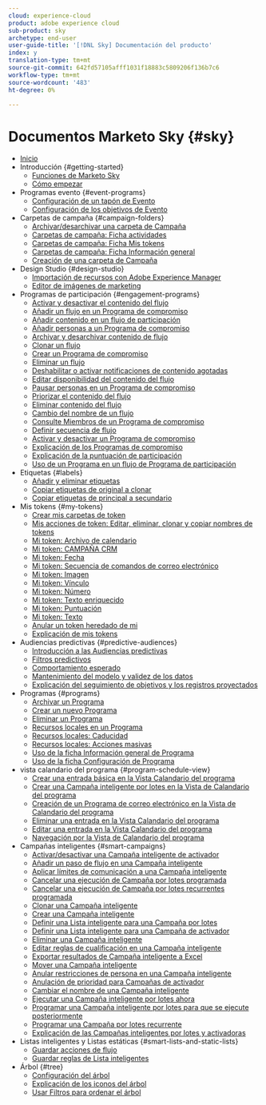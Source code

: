 ```yaml
---
cloud: experience-cloud
product: adobe experience cloud
sub-product: sky
archetype: end-user
user-guide-title: '[!DNL Sky] Documentación del producto'
index: y
translation-type: tm+mt
source-git-commit: 642fd57105afff1031f18883c5809206f136b7c6
workflow-type: tm+mt
source-wordcount: '483'
ht-degree: 0%

---
```



# Documentos Marketo Sky {#sky}

+ [Inicio](home.md)
+ Introducción {#getting-started}
   + [Funciones de Marketo Sky](marketo-sky-features.md)
   + [Cómo empezar](how-to-enable-roles-for-marketo-sky.md)
+ Programas evento {#event-programs}
   + [Configuración de un tapón de Evento](setting-an-event-cap.md)
   + [Configuración de los objetivos de Evento](setting-event-goals.md)
+ Carpetas de campaña {#campaign-folders}
   + [Archivar/desarchivar una carpeta de Campaña](archive-unarchive-a-campaign-folder.md)
   + [Carpetas de campaña: Ficha actividades](campaign-folder-activities-tab.md)
   + [Carpetas de campaña: Ficha Mis tokens](campaign-folder-my-tokens-tab.md)
   + [Carpetas de campaña: Ficha Información general](campaign-folder-overview-tab.md)
   + [Creación de una carpeta de Campaña](create-a-campaign-folder.md)
+ Design Studio {#design-studio}
   + [Importación de recursos con Adobe Experience Manager](importing-assets-with-adobe-experience-manager.md)
   + [Editor de imágenes de marketing](marketo-image-editor.md)
+ Programas de participación {#engagement-programs}
   + [Activar y desactivar el contenido del flujo](activate-and-deactivate-stream-content.md)
   + [Añadir un flujo en un Programa de compromiso](add-a-stream-to-an-engagement-program.md)
   + [Añadir contenido en un flujo de participación](add-content-to-an-engagement-stream.md)
   + [Añadir personas a un Programa de compromiso](add-people-to-an-engagement-program.md)
   + [Archivar y desarchivar contenido de flujo](archive-and-unarchive-stream-content.md)
   + [Clonar un flujo](clone-a-stream.md)
   + [Crear un Programa de compromiso](create-an-engagement-program.md)
   + [Eliminar un flujo](delete-a-stream.md)
   + [Deshabilitar o activar notificaciones de contenido agotadas](disable-or-enable-exhausted-content-notifications.md)
   + [Editar disponibilidad del contenido del flujo](edit-availability-of-stream-content.md)
   + [Pausar personas en un Programa de compromiso](pause-people-in-an-engagement-program.md)
   + [Priorizar el contenido del flujo](prioritize-stream-content.md)
   + [Eliminar contenido del flujo](remove-stream-content.md)
   + [Cambio del nombre de un flujo](rename-a-stream.md)
   + [Consulte Miembros de un Programa de compromiso](see-members-of-an-engagement-program.md)
   + [Definir secuencia de flujo](set-stream-cadence.md)
   + [Activar y desactivar un Programa de compromiso](turn-an-engagement-program-on-and-off.md)
   + [Explicación de los Programas de compromiso](understanding-engagement-programs.md)
   + [Explicación de la puntuación de participación](understanding-the-engagement-score.md)
   + [Uso de un Programa en un flujo de Programa de participación](using-a-program-in-an-engagement-program-stream.md)
+ Etiquetas {#labels}
   + [Añadir y eliminar etiquetas](add-and-remove-labels.md)
   + [Copiar etiquetas de original a clonar](copy-labels-from-original-to-clone.md)
   + [Copiar etiquetas de principal a secundario](copy-labels-from-parent-to-child.md)
+ Mis tokens {#my-tokens}
   + [Crear mis carpetas de token](create-my-token-folders.md)
   + [Mis acciones de token: Editar, eliminar, clonar y copiar nombres de tokens](my-token-actions-edit-delete-clone-and-copy-token-names.md)
   + [Mi token: Archivo de calendario](my-token-calendar-file.md)
   + [Mi token: CAMPAÑA CRM](my-token-crm-campaign.md)
   + [Mi token: Fecha](my-token-date.md)
   + [Mi token: Secuencia de comandos de correo electrónico](my-token-email-script.md)
   + [Mi token: Imagen](my-token-image.md)
   + [Mi token: Vínculo](my-token-link.md)
   + [Mi token: Número](my-token-number.md)
   + [Mi token: Texto enriquecido](my-token-rich-text.md)
   + [Mi token: Puntuación](my-token-score.md)
   + [Mi token: Texto](my-token-text.md)
   + [Anular un token heredado de mi](override-an-inherited-my-token.md)
   + [Explicación de mis tokens](understanding-my-tokens.md)
+ Audiencias predictivas {#predictive-audiences}
   + [Introducción a las Audiencias predictivas](getting-started-with-predictive-audiences.md)
   + [Filtros predictivos](predictive-filters.md)
   + [Comportamiento esperado](expected-behavior.md)
   + [Mantenimiento del modelo y validez de los datos](model-health-and-data-validity.md)
   + [Explicación del seguimiento de objetivos y los registros proyectados](understanding-goal-tracking-and-projected-registrations.md)
+ Programas {#programs}
   + [Archivar un Programa](archive-a-program.md)
   + [Crear un nuevo Programa](create-a-new-program.md)
   + [Eliminar un Programa](delete-a-program.md)
   + [Recursos locales en un Programa](local-assets-in-a-program.md)
   + [Recursos locales: Caducidad](local-assets-expiration.md)
   + [Recursos locales: Acciones masivas](local-assets-mass-actions.md)
   + [Uso de la ficha Información general de Programa](using-the-program-overview-tab.md)
   + [Uso de la ficha Configuración de Programa](using-the-program-setup-tab.md)
+ vista calandario del programa {#program-schedule-view}
   + [Crear una entrada básica en la Vista Calandario del programa](create-a-basic-entry-in-program-schedule-view.md)
   + [Crear una Campaña inteligente por lotes en la Vista de Calandario del programa](create-a-batch-smart-campaign-in-program-schedule-view.md)
   + [Creación de un Programa de correo electrónico en la Vista de Calandario del programa](create-an-email-program-in-program-schedule-view.md)
   + [Eliminar una entrada en la Vista Calandario del programa](delete-an-entry-in-program-schedule-view.md)
   + [Editar una entrada en la Vista Calandario del programa](edit-an-entry-in-program-schedule-view.md)
   + [Navegación por la Vista de Calandario del programa](navigating-program-schedule-view.md)
+ Campañas inteligentes {#smart-campaigns}
   + [Activar/desactivar una Campaña inteligente de activador](activate-deactivate-a-trigger-smart-campaign.md)
   + [Añadir un paso de flujo en una Campaña inteligente](add-a-flow-step-to-a-smart-campaign.md)
   + [Aplicar límites de comunicación a una Campaña inteligente](apply-communication-limits-to-a-smart-campaign.md)
   + [Cancelar una ejecución de Campaña por lotes programada](cancel-a-scheduled-batch-campaign-run.md)
   + [Cancelar una ejecución de Campaña por lotes recurrentes programada](cancel-a-scheduled-recurring-batch-campaign-run.md)
   + [Clonar una Campaña inteligente](clone-a-smart-campaign.md)
   + [Crear una Campaña inteligente](create-a-smart-campaign.md)
   + [Definir una Lista inteligente para una Campaña por lotes](define-a-smart-list-for-a-batch-campaign.md)
   + [Definir una Lista inteligente para una Campaña de activador](define-a-smart-list-for-a-trigger-campaign.md)
   + [Eliminar una Campaña inteligente](delete-a-smart-campaign.md)
   + [Editar reglas de cualificación en una Campaña inteligente](edit-qualification-rules-in-a-smart-campaign.md)
   + [Exportar resultados de Campaña inteligente a Excel](export-smart-campaign-results-to-excel.md)
   + [Mover una Campaña inteligente](move-a-smart-campaign.md)
   + [Anular restricciones de persona en una Campaña inteligente](override-person-restrictions-in-a-smart-campaign.md)
   + [Anulación de prioridad para Campañas de activador](priority-override-for-trigger-campaigns.md)
   + [Cambiar el nombre de una Campaña inteligente](rename-a-smart-campaign.md)
   + [Ejecutar una Campaña inteligente por lotes ahora](run-a-batch-smart-campaign-now.md)
   + [Programar una Campaña inteligente por lotes para que se ejecute posteriormente](schedule-a-batch-smart-campaign-to-run-later.md)
   + [Programar una Campaña por lotes recurrente](schedule-a-recurring-batch-campaign.md)
   + [Explicación de las Campañas inteligentes por lotes y activadoras](understanding-batch-and-trigger-smart-campaigns.md)
+ Listas inteligentes y Listas estáticas {#smart-lists-and-static-lists}
   + [Guardar acciones de flujo](save-flow-actions.md)
   + [Guardar reglas de Lista inteligentes](save-smart-list-rules.md)
+ Árbol {#tree}
   + [Configuración del árbol](configuring-the-tree.md)
   + [Explicación de los iconos del árbol](understanding-icons-in-the-tree.md)
   + [Usar Filtros para ordenar el árbol](use-filters-to-sort-the-tree.md)

